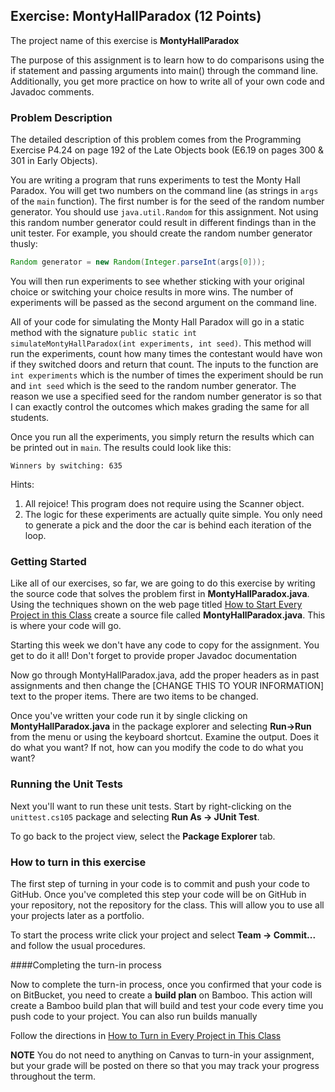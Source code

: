 ## Exercise: MontyHallParadox (12 Points)

The project name of this exercise is **MontyHallParadox** 

The purpose of this assignment is to learn how to do comparisons using the if statement and passing arguments into main() through the command line. Additionally, you get more practice on how to write all of your own code and Javadoc comments.

### Problem Description

The detailed description of this problem comes from the Programming Exercise P4.24 on page 192 of the Late Objects book (E6.19 on pages 300 & 301 in Early Objects).

You are writing a program that runs experiments to test the Monty Hall Paradox. You will get two numbers on the command line (as strings in `args` of the `main` function). The first number is for the seed of the random number generator. You should use `java.util.Random` for this assignment. Not using this random number generator could result in different findings than in the unit tester. For example, you should create the random number generator thusly:

```java
Random generator = new Random(Integer.parseInt(args[0]));
```

You will then run experiments to see whether sticking with your original choice or switching your choice results in more wins. The number of experiments will be passed as the second argument on the command line.

All of your code for simulating the Monty Hall Paradox will go in a static method with the signature `public static int simulateMontyHallParadox(int experiments, int seed)`. This method will run the experiments, count how many times the contestant would have won if they switched doors and return that count. The inputs to the function are `int experiments` which is the number of times the experiment should be run and `int seed` which is the seed to the random number generator. The reason we use a specified seed for the random number generator is so that I can exactly control the outcomes which makes grading the same for all students.

Once you run all the experiments, you simply return the results which can be printed out in `main`. The results could look like this:

```
Winners by switching: 635
```

Hints:

1. All rejoice! This program does not require using the Scanner object.
2. The logic for these experiments are actually quite simple. You only need to generate a pick and the door the car is behind each iteration of the loop.

### Getting Started

Like all of our exercises, so far, we are going to do this exercise by writing the source code that solves the problem first in **MontyHallParadox.java**. Using the techniques shown on the web page titled [How to Start Every Project in this Class](https://github.com/sbcc-cs105-spring2016/HowToStartEveryProject) create a source file called **MontyHallParadox.java**. This is where your code will go. 

Starting this week we don't have any code to copy for the assignment. You get to do it all! Don't forget to provide proper Javadoc documentation

Now go through MontyHallParadox.java, add the proper headers as in past assignments and then change the [CHANGE THIS TO YOUR INFORMATION] text to the proper items. There are two items to be changed.

Once you've written your code run it by single clicking on **MontyHallParadox.java** in the package explorer and selecting **Run->Run** from the menu or using the keyboard shortcut. Examine the output. Does it do what you want? If not, how can you modify the code to do what you want?

### Running the Unit Tests

Next you'll want to run these unit tests. Start by right-clicking on the `unittest.cs105` package and selecting **Run As -> JUnit Test**. 

To go back to the project view, select the **Package Explorer** tab.

### How to turn in this exercise

The first step of turning in your code is to commit and push your code to GitHub. Once you've completed this step your code will be on GitHub in your repository, not the repository for the class. This will allow you to use all your projects later as a portfolio.

To start the process write click your project and select **Team -> Commit...** and follow the usual procedures.

####Completing the turn-in process

Now to complete the turn-in process, once you confirmed that your code is on BitBucket, you need to create a **build plan** on Bamboo. This action will create a Bamboo build plan that will build and test your code every time you push code to your project. You can also run builds manually

Follow the directions in [How to Turn in Every Project in This Class](http://crowd.cs.sbcc.edu:7990/projects/CS105F2016/repos/allan.knight/browse/HowToTurnInEveryProjectInThisClass.md)

**NOTE** You do not need to anything on Canvas to turn-in your assignment, but your grade will be posted on there so that you may track your progress throughout the term.